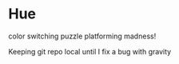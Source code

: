 Hue
===

color switching puzzle platforming madness!

Keeping git repo local until I fix a bug with gravity
